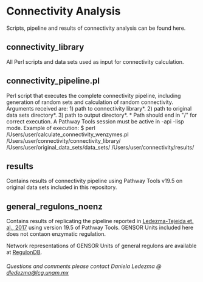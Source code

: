 # Connectivity Analysis
Scripts, pipeline and results of connectivity analysis can be found here.

## connectivity_library ##
All Perl scripts and data sets used as input for connectivity calculation.

## connectivity_pipeline.pl ##
Perl script that executes the complete connectivity pipeline, including generation of random sets and calculation of random connectivity. Arguments received are:
    1) path to connectivity library*.
    2) path to original data sets directory*.
    3) path to output directory*.
    * Path should end in "/" for correct execution.
A Pathway Tools session must be active in -api -lisp mode.
Example of execution:
$ perl /Users/user/calculate_connectivity_wenzymes.pl /Users/user/connectivity/connectivity_library/ /Users/user/original_data_sets/data_sets/ /Users/user/connectivity/results/

## results ##
Contains results of connectivity pipeline using Pathway Tools v19.5 on original data sets included in this repository.

## general_regulons_noenz ##
Contains results of replicating the pipeline reported in [Ledezma-Tejeida et. al., 2017](https://www.frontiersin.org/articles/10.3389/fmicb.2017.01466/full) using version 19.5 of Pathway Tools. GENSOR Units included here does not contaon enzymatic regulation.

Network representations of GENSOR Units of general regulons are available at [RegulonDB](http://regulondb.ccg.unam.mx/central_panel_menu/integrated_views_and_tools/gensor_unit_groups).

###### Questions and comments please contact Daniela Ledezma @ dledezma@lcg.unam.mx 
